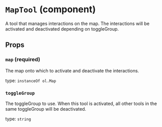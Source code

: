 `MapTool` (component)
=====================

A tool that manages interactions on the map. The interactions will be
activated and deactivated depending on toggleGroup.

Props
-----

### `map` (required)

The map onto which to activate and deactivate the interactions.

type: `instanceOf ol.Map`


### `toggleGroup`

The toggleGroup to use. When this tool is activated, all other tools in the same toggleGroup will be deactivated.

type: `string`

